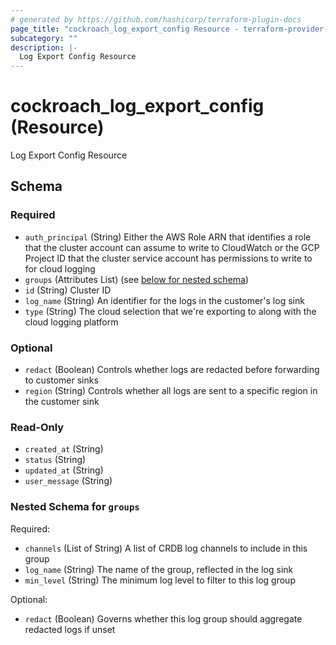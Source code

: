 ```yaml
---
# generated by https://github.com/hashicorp/terraform-plugin-docs
page_title: "cockroach_log_export_config Resource - terraform-provider-cockroach"
subcategory: ""
description: |-
  Log Export Config Resource
---
```


# cockroach_log_export_config (Resource)

Log Export Config Resource



<!-- schema generated by tfplugindocs -->
## Schema

### Required

- `auth_principal` (String) Either the AWS Role ARN that identifies a role that the cluster account can assume to write to CloudWatch or the GCP Project ID that the cluster service account has permissions to write to for cloud logging
- `groups` (Attributes List) (see [below for nested schema](#nestedatt--groups))
- `id` (String) Cluster ID
- `log_name` (String) An identifier for the logs in the customer's log sink
- `type` (String) The cloud selection that we're exporting to along with the cloud logging platform

### Optional

- `redact` (Boolean) Controls whether logs are redacted before forwarding to customer sinks
- `region` (String) Controls whether all logs are sent to a specific region in the customer sink

### Read-Only

- `created_at` (String)
- `status` (String)
- `updated_at` (String)
- `user_message` (String)

<a id="nestedatt--groups"></a>
### Nested Schema for `groups`

Required:

- `channels` (List of String) A list of CRDB log channels to include in this group
- `log_name` (String) The name of the group, reflected in the log sink
- `min_level` (String) The minimum log level to filter to this log group

Optional:

- `redact` (Boolean) Governs whether this log group should aggregate redacted logs if unset


